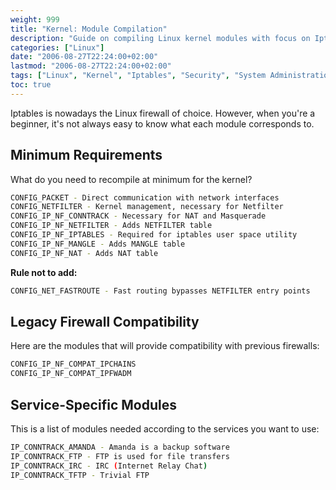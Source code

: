 ```yaml
---
weight: 999
title: "Kernel: Module Compilation"
description: "Guide on compiling Linux kernel modules with focus on Iptables firewall requirements."
categories: ["Linux"]
date: "2006-08-27T22:24:00+02:00"
lastmod: "2006-08-27T22:24:00+02:00"
tags: ["Linux", "Kernel", "Iptables", "Security", "System Administration"]
toc: true
---
```


Iptables is nowadays the Linux firewall of choice. However, when you're a beginner, it's not always easy to know what each module corresponds to.

## Minimum Requirements

What do you need to recompile at minimum for the kernel?

```bash
CONFIG_PACKET - Direct communication with network interfaces
CONFIG_NETFILTER - Kernel management, necessary for Netfilter
CONFIG_IP_NF_CONNTRACK - Necessary for NAT and Masquerade
CONFIG_IP_NF_NETFILTER - Adds NETFILTER table
CONFIG_IP_NF_IPTABLES - Required for iptables user space utility
CONFIG_IP_NF_MANGLE - Adds MANGLE table
CONFIG_IP_NF_NAT - Adds NAT table
```

**Rule not to add:**

```bash
CONFIG_NET_FASTROUTE - Fast routing bypasses NETFILTER entry points
```

## Legacy Firewall Compatibility

Here are the modules that will provide compatibility with previous firewalls:

```bash
CONFIG_IP_NF_COMPAT_IPCHAINS
CONFIG_IP_NF_COMPAT_IPFWADM
```

## Service-Specific Modules

This is a list of modules needed according to the services you want to use:

```bash
IP_CONNTRACK_AMANDA - Amanda is a backup software
IP_CONNTRACK_FTP - FTP is used for file transfers
IP_CONNTRACK_IRC - IRC (Internet Relay Chat)
IP_CONNTRACK_TFTP - Trivial FTP
```
